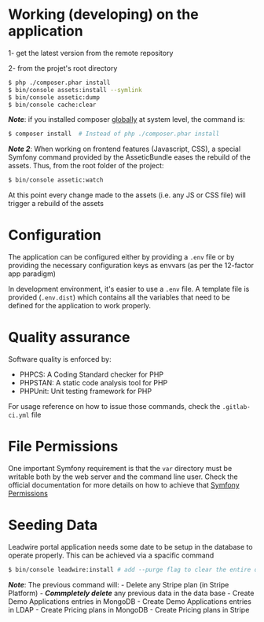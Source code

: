 # Working (developing) on the application

1- get the latest version from the remote repository

2- from the projet's root directory
```sh
$ php ./composer.phar install
$ bin/console assets:install --symlink
$ bin/console assetic:dump
$ bin/console cache:clear
```

***Note***: if you installed composer [globally](https://getcomposer.org/doc/00-intro.md#installation-linux-unix-macos) at system level, the command is:
```sh
$ composer install  # Instead of php ./composer.phar install
```


***Note 2***: When working on frontend features (Javascript, CSS), a special Symfony command provided by the AsseticBundle eases the rebuild of the assets. Thus, from the root folder of the project:
```sh
$ bin/console assetic:watch
```
At this point every change made to the assets (i.e. any JS or CSS file) will trigger a rebuild of the assets

# Configuration
The application can be configured either by providing a `.env` file or by providing the necessary configuration keys as envvars (as per the 12-factor app paradigm)

In development environment, it's easier to use a `.env` file. A template file is provided (`.env.dist`) which contains all the variables that need to be defined for the application to work properly.

# Quality assurance

Software quality is enforced by:
- PHPCS: A Coding Standard checker for PHP
- PHPSTAN: A static code analysis tool for PHP
- PHPUnit: Unit testing framework for PHP

For usage reference on how to issue those commands, check the `.gitlab-ci.yml` file

# File Permissions
One important Symfony requirement is that the `var` directory must be writable both by the web server and the command line user. Check the official documentation for more details on how to achieve that [Symfony Permissions](https://symfony.com/doc/3.4/setup/file_permissions.html)

# Seeding Data
Leadwire portal application needs some date to be setup in the database to operate properly. This can be achieved via a spacific command
```sh
$ bin/console leadwire:install # add --purge flag to clear the entire database before creating new data
```

***Note***: The previous command will:
    - Delete any Stripe plan (in Stripe Platform)
    - ***Commpletely delete*** any previous data in the data base
    - Create Demo Applications entries in MongoDB
    - Create Demo Applications entries in LDAP
    - Create Pricing plans in MongoDB
    - Create Pricing plans in Stripe
